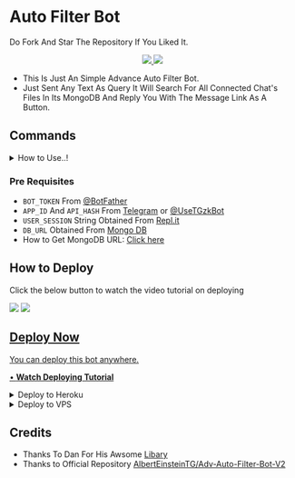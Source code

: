 # Auto Filter Bot

Do Fork And Star The Repository If You Liked It.

<p align="center">
  <a href="https://github.com/tgbotsProject/Auto-Filter-Bot/fork">
    <img src="https://img.shields.io/github/forks/tgbotsProject/Auto-Filter-Bot?label=Fork&style=social">
    
  </a>
  <a href="https://github.com/tgbotsProject/Auto-Filter-Bot">
    <img src="https://img.shields.io/github/stars/tgbotsProject/Auto-Filter-Bot?style=social">
  </a>
</p>

- This Is Just An Simple Advance Auto Filter Bot.
- Just Sent Any Text As Query It Will Search For All Connected Chat's Files In Its MongoDB And Reply You With The Message Link As A Button.

## Commands

<details><summary>How to Use..!</summary>
<p>
<br>
• Add to any group and make admin.<br>
• Add to your channel as admin with full previlages

**Bot Commands (Works Only In Groups) :**


* `/add chat_id`<br>
     &nbsp;&nbsp;&nbsp;&nbsp;&nbsp;&nbsp;&nbsp;&nbsp;&nbsp;&nbsp;&nbsp;&nbsp;&nbsp;&nbsp;
OR
     &nbsp;&nbsp;&nbsp;&nbsp;&nbsp;&nbsp;&nbsp;&nbsp;&nbsp;&nbsp;&nbsp;&nbsp;&nbsp;&nbsp;- To establish a connection of group with a channel (Bot should be admin with full previlages in both group and channel)<br>
    &nbsp;&nbsp;&nbsp;&nbsp;&nbsp;`/add @Username`


* `/del chat_id`<br>
     &nbsp;&nbsp;&nbsp;&nbsp;&nbsp;&nbsp;&nbsp;&nbsp;&nbsp;&nbsp;&nbsp;&nbsp;&nbsp;&nbsp;
OR 
    &nbsp;&nbsp;&nbsp;&nbsp;&nbsp;&nbsp;&nbsp;&nbsp;&nbsp;&nbsp;&nbsp;&nbsp;&nbsp;&nbsp;- To delete a group's coneection with a channel (Use disable option from settigns pannel for disconnecting temporarily instead of deleteing)<br>
    &nbsp;&nbsp;&nbsp;&nbsp; `/del @Username`


* `/delall`&nbsp;&nbsp;&nbsp;&nbsp;&nbsp;&nbsp;&nbsp;&nbsp;&nbsp;&nbsp;&nbsp;&nbsp;&nbsp;&nbsp;&nbsp; - To delete all connections of a group and deletes all its file from DB
* `/settings`&nbsp;&nbsp;&nbsp;&nbsp;&nbsp;&nbsp;&nbsp;&nbsp;&nbsp;&nbsp;&nbsp; -  To disaply a Settings Pannel Instance which can be used to tweek bot's settings accordingly

 * Channel - Button will show you all the connected chats with the group along with there index buttons correspnding to there order for furthur controls...
 * Filter Types - Button will show you the 3 filter types available in bot... Pressing each buttons will either enable or disable them and this will take into action as soon as you use them...without the need of a restart....
 * Configure - Button will help you to change no. of pages/ buttons per page/ total result without acutally editing the repo... Also it provide option to Enable/Disable  showing Invite Link in each results
 * Status - Button will show the stats of your current group
</a>
</p>
</details>

### Pre Requisites 
- `BOT_TOKEN` From [@BotFather](http://telegram.dog/BotFather)
- `APP_ID` And `API_HASH` From [Telegram](https://my.telegram.org) or [@UseTGzkBot](http://telegram.dog/UseTGzkBot)
- `USER_SESSION` String Obtained From [Repl.it](https://replit.com/@ZauteKm/GenerateStringSession)
- `DB_URL` Obtained From [Mongo DB](http://mongodb.com)
- How to Get MongoDB URL: [Click here](https://youtu.be/nj-lJfkgb6w)

## How to Deploy
Click the below button to watch the video tutorial on deploying

<a href="https://youtu.be/dbUNznxWxVA"><img src="https://img.shields.io/badge/How%20To%20Deploy-blue.svg?logo=Youtube"></a>
<a href="https://youtu.be/dbUNznxWxVA"><img src="https://img.shields.io/youtube/views/dbUNznxWxVA?style=social">

## Deploy Now
You can deploy this bot anywhere.

• **[Watch Deploying Tutorial](https://youtu.be/dbUNznxWxVA)**

<details><summary>Deploy to Heroku</summary>
<p>
<br>
<a href="https://heroku.com/deploy?template=https://github.com/CinemaStudio93v4/auto-filter-bot-1?organization=CinemaStudio93v4&organization=CinemaStudio93v4">
  <img src="https://www.herokucdn.com/deploy/button.svg" alt="Deploy">
</a>
</p>
</details>

<details><summary>Deploy to VPS</summary>
<p>
<pre>
git clone https://github.com/tgbotsProject/Auto-Filter-Bot
cd Auto-Filter-Bot
pip3 install -r requirements.txt
# Change The Vars Of bot/__init__.py File Accordingly
python3 -m bot
</pre>
</p>
</details>

## Credits

- Thanks To Dan For His Awsome [Libary](https://github.com/pyrogram/pyrogram)
- Thanks to Official Repository [AlbertEinsteinTG/Adv-Auto-Filter-Bot-V2](https://github.com/AlbertEinsteinTG)
